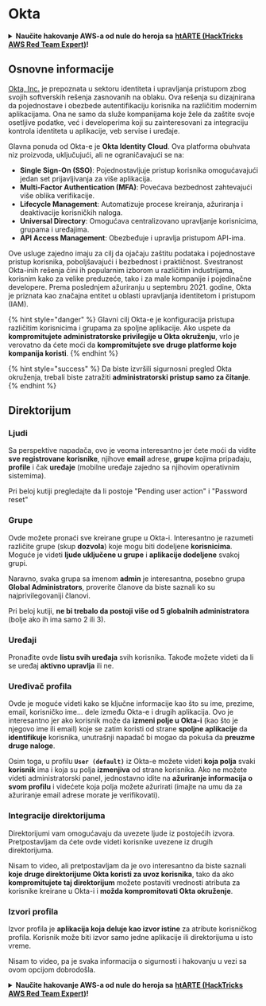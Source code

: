 # Okta

<details>

<summary><strong>Naučite hakovanje AWS-a od nule do heroja sa</strong> <a href="https://training.hacktricks.xyz/courses/arte"><strong>htARTE (HackTricks AWS Red Team Expert)</strong></a><strong>!</strong></summary>

Drugi načini podrške HackTricks-u:

* Ako želite videti **oglašavanje vaše kompanije na HackTricks-u** ili **preuzeti HackTricks u PDF formatu** proverite [**SUBSCRIPTION PLANS**](https://github.com/sponsors/carlospolop)!
* Nabavite [**zvanični PEASS & HackTricks swag**](https://peass.creator-spring.com)
* Otkrijte [**The PEASS Family**](https://opensea.io/collection/the-peass-family), našu kolekciju ekskluzivnih [**NFT-ova**](https://opensea.io/collection/the-peass-family)
* **Pridružite se** 💬 [**Discord grupi**](https://discord.gg/hRep4RUj7f) ili [**telegram grupi**](https://t.me/peass) ili me **pratite** na **Twitter-u** 🐦 [**@hacktricks_live**](https://twitter.com/hacktricks_live)**.**
* **Podelite svoje hakovanje trikove slanjem PR-ova na** [**HackTricks**](https://github.com/carlospolop/hacktricks) i [**HackTricks Cloud**](https://github.com/carlospolop/hacktricks-cloud) github repozitorijume.

</details>

## Osnovne informacije

[Okta, Inc.](https://www.okta.com/) je prepoznata u sektoru identiteta i upravljanja pristupom zbog svojih softverskih rešenja zasnovanih na oblaku. Ova rešenja su dizajnirana da pojednostave i obezbede autentifikaciju korisnika na različitim modernim aplikacijama. Ona ne samo da služe kompanijama koje žele da zaštite svoje osetljive podatke, već i developerima koji su zainteresovani za integraciju kontrola identiteta u aplikacije, veb servise i uređaje.

Glavna ponuda od Okta-e je **Okta Identity Cloud**. Ova platforma obuhvata niz proizvoda, uključujući, ali ne ograničavajući se na:

- **Single Sign-On (SSO)**: Pojednostavljuje pristup korisnika omogućavajući jedan set prijavljivanja za više aplikacija.
- **Multi-Factor Authentication (MFA)**: Povećava bezbednost zahtevajući više oblika verifikacije.
- **Lifecycle Management**: Automatizuje procese kreiranja, ažuriranja i deaktivacije korisničkih naloga.
- **Universal Directory**: Omogućava centralizovano upravljanje korisnicima, grupama i uređajima.
- **API Access Management**: Obezbeđuje i upravlja pristupom API-ima.

Ove usluge zajedno imaju za cilj da ojačaju zaštitu podataka i pojednostave pristup korisnika, poboljšavajući i bezbednost i praktičnost. Svestranost Okta-inih rešenja čini ih popularnim izborom u različitim industrijama, korisnim kako za velike preduzeće, tako i za male kompanije i pojedinačne developere. Prema poslednjem ažuriranju u septembru 2021. godine, Okta je priznata kao značajna entitet u oblasti upravljanja identitetom i pristupom (IAM).

{% hint style="danger" %}
Glavni cilj Okta-e je konfiguracija pristupa različitim korisnicima i grupama za spoljne aplikacije. Ako uspete da **kompromitujete administratorske privilegije u Okta okruženju**, vrlo je verovatno da ćete moći da **kompromitujete sve druge platforme koje kompanija koristi**.
{% endhint %}

{% hint style="success" %}
Da biste izvršili sigurnosni pregled Okta okruženja, trebali biste zatražiti **administratorski pristup samo za čitanje**.
{% endhint %}

## Direktorijum

### Ljudi

Sa perspektive napadača, ovo je veoma interesantno jer ćete moći da vidite **sve registrovane korisnike**, njihove **email** adrese, **grupe** kojima pripadaju, **profile** i čak **uređaje** (mobilne uređaje zajedno sa njihovim operativnim sistemima).

Pri beloj kutiji pregledajte da li postoje "Pending user action" i "Password reset"

### Grupe

Ovde možete pronaći sve kreirane grupe u Okta-i. Interesantno je razumeti različite grupe (skup **dozvola**) koje mogu biti dodeljene **korisnicima**.\
Moguće je videti **ljude uključene u grupe** i **aplikacije dodeljene** svakoj grupi.

Naravno, svaka grupa sa imenom **admin** je interesantna, posebno grupa **Global Administrators**, proverite članove da biste saznali ko su najprivilegovaniji članovi.

Pri beloj kutiji, **ne bi trebalo da postoji više od 5 globalnih administratora** (bolje ako ih ima samo 2 ili 3).

### Uređaji

Pronađite ovde **listu svih uređaja** svih korisnika. Takođe možete videti da li se uređaj **aktivno upravlja** ili ne.

### Uređivač profila

Ovde je moguće videti kako se ključne informacije kao što su ime, prezime, email, korisničko ime... dele između Okta-e i drugih aplikacija. Ovo je interesantno jer ako korisnik može da **izmeni polje u Okta-i** (kao što je njegovo ime ili email) koje se zatim koristi od strane **spoljne aplikacije** da **identifikuje** korisnika, unutrašnji napadač bi mogao da pokuša da **preuzme druge naloge**.

Osim toga, u profilu **`User (default)`** iz Okta-e možete videti **koja polja** svaki **korisnik** ima i koja su polja **izmenjiva** od strane korisnika. Ako ne možete videti administratorski panel, jednostavno idite na **ažuriranje informacija o svom profilu** i videćete koja polja možete ažurirati (imajte na umu da za ažuriranje email adrese morate je verifikovati).

### Integracije direktorijuma

Direktorijumi vam omogućavaju da uvezete ljude iz postojećih izvora. Pretpostavljam da ćete ovde videti korisnike uvezene iz drugih direktorijuma.

Nisam to video, ali pretpostavljam da je ovo interesantno da biste saznali **koje druge direktorijume Okta koristi za uvoz korisnika**, tako da ako **kompromitujete taj direktorijum** možete postaviti vrednosti atributa za korisnike kreirane u Okta-i i **možda kompromitovati Okta okruženje**.

### Izvori profila

Izvor profila je **aplikacija koja deluje kao izvor istine** za atribute korisničkog profila. Korisnik može biti izvor samo jedne aplikacije ili direktorijuma u isto vreme.

Nisam to video, pa je svaka informacija o sigurnosti i hakovanju u vezi sa ovom opcijom dobrodošla.

<details>

<summary><strong>Naučite hakovanje AWS-a od nule do heroja sa</strong> <a href="https://training.hacktricks.xyz/courses/arte"><strong>htARTE (HackTricks AWS Red Team Expert)</strong></a><strong>!</strong></summary>

Drugi načini podrške HackTricks-u:

* Ako želite videti **oglašavanje vaše kompanije na HackTricks-u** ili **preuzeti HackTricks u PDF formatu** proverite [**SUBSCRIPTION PLANS**](https://github.com/sponsors/carlospolop)!
* Nabavite [**zvanični PEASS & HackTricks swag**](https://peass.creator-spring.com)
* Otkrijte [**The PEASS Family**](https://opensea.io/collection/the-peass-family), našu kolekciju ekskluzivnih [**NFT-ova**](https://opensea.io/collection/the-peass-family)
* **Pridružite se** 💬 [**Discord grupi**](https://discord.gg/hRep4RUj7f) ili [**telegram grupi**](https://t.me/peass) ili me **pratite** na **Twitter-u** 🐦 [**@hacktricks_live**](https://twitter.com/hacktricks_live)**.
